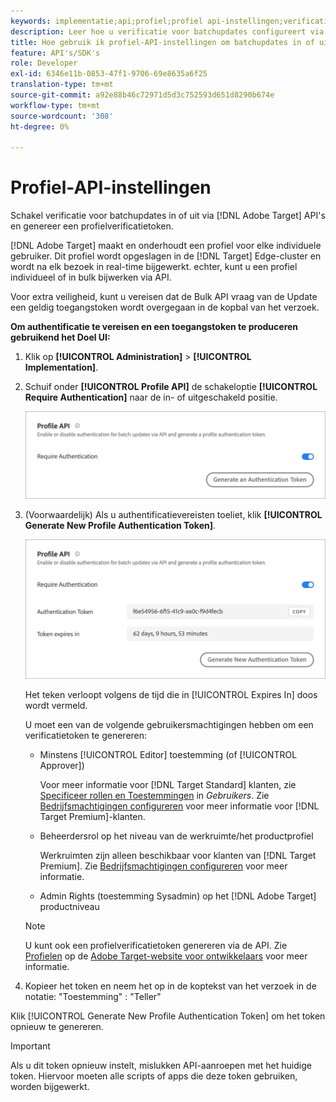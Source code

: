 ```yaml
---
keywords: implementatie;api;profiel;profiel api-instellingen;verificatietoken
description: Leer hoe u verificatie voor batchupdates configureert via Adobe [!DNL Target] API's en een profielverificatietoken genereert.
title: Hoe gebruik ik profiel-API-instellingen om batchupdates in of uit te schakelen?
feature: API's/SDK's
role: Developer
exl-id: 6346e11b-0853-47f1-9706-69e8635a6f25
translation-type: tm+mt
source-git-commit: a92e88b46c72971d5d3c752593d651d8290b674e
workflow-type: tm+mt
source-wordcount: '308'
ht-degree: 0%

---
```


# Profiel-API-instellingen

Schakel verificatie voor batchupdates in of uit via [!DNL Adobe Target] API&#39;s en genereer een profielverificatietoken.

[!DNL Adobe Target] maakt en onderhoudt een profiel voor elke individuele gebruiker. Dit profiel wordt opgeslagen in de [!DNL Target] Edge-cluster en wordt na elk bezoek in real-time bijgewerkt. echter, kunt u een profiel individueel of in bulk bijwerken via API.

Voor extra veiligheid, kunt u vereisen dat de Bulk API vraag van de Update een geldig toegangstoken wordt overgegaan in de kopbal van het verzoek.

**Om authentificatie te vereisen en een toegangstoken te produceren gebruikend het Doel UI:**

1. Klik op **[!UICONTROL Administration]** > **[!UICONTROL Implementation]**.
1. Schuif onder **[!UICONTROL Profile API]** de schakeloptie **[!UICONTROL Require Authentication]** naar de in- of uitgeschakeld positie.

   ![](assets/profile_api_settings.png)

1. (Voorwaardelijk) Als u authentificatievereisten toeliet, klik **[!UICONTROL Generate New Profile Authentication Token]**.

   ![](assets/profile_api_settings_2.png)

   Het teken verloopt volgens de tijd die in [!UICONTROL Expires In] doos wordt vermeld.

   U moet een van de volgende gebruikersmachtigingen hebben om een verificatietoken te genereren:

   * Minstens [!UICONTROL Editor] toestemming (of [!UICONTROL Approver])

      Voor meer informatie voor [!DNL Target Standard] klanten, zie [Specificeer rollen en Toestemmingen](/help/administrating-target/c-user-management/c-user-management/user-management.md#roles-permissions) in *Gebruikers*. Zie [Bedrijfsmachtigingen configureren](/help/administrating-target/c-user-management/property-channel/properties-overview.md) voor meer informatie voor [!DNL Target Premium]-klanten.

   * Beheerdersrol op het niveau van de werkruimte/het productprofiel

      Werkruimten zijn alleen beschikbaar voor klanten van [!DNL Target Premium]. Zie [Bedrijfsmachtigingen configureren](/help/administrating-target/c-user-management/property-channel/properties-overview.md) voor meer informatie.

   * Admin Rights (toestemming Sysadmin) op het [!DNL Adobe Target] productniveau
   >[!NOTE]
   >
   >U kunt ook een profielverificatietoken genereren via de API. Zie [Profielen](https://developers.adobetarget.com/api/#profiles) op de [Adobe Target-website voor ontwikkelaars](https://developers.adobetarget.com/) voor meer informatie.

1. Kopieer het token en neem het op in de koptekst van het verzoek in de notatie: &quot;Toestemming&quot; : &quot;Teller&quot;

Klik [!UICONTROL Generate New Profile Authentication Token] om het token opnieuw te genereren.

>[!IMPORTANT]
>
>Als u dit token opnieuw instelt, mislukken API-aanroepen met het huidige token. Hiervoor moeten alle scripts of apps die deze token gebruiken, worden bijgewerkt.
